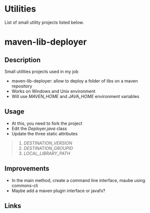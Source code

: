 Utilities
=========
List of small utility projects listed below.


maven-lib-deployer
==================
Description
-----------
Small utilities projects used in my job
* maven-lib-deployer: allow to deploy a folder of libs on a maven repository
* Works on Windows and Unix environment
* Will use _MAVEN\_HOME_ and _JAVA\_HOME_ environment variables

Usage
-----
* At this, you need to fork the project
* Edit the _Deployer.java_ class
* Update the three static attributes
> 1. _DESTINATION\_VERSION_
> 2. _DESTINATION\_GROUPID_ 
> 3. _LOCAL\_LIBRARY\_PATH_

Improvements
------------
* In the main method, create a command line interface, maube using commons-cli
* Maybe add a maven plugin interface  or javafx?

Links
-----